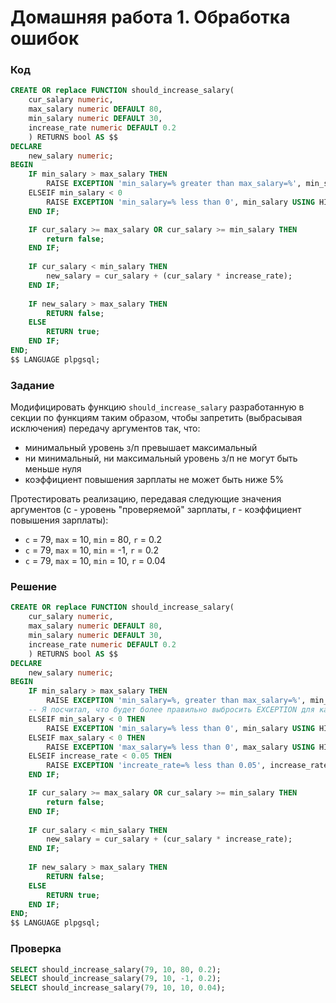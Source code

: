 # Домашняя работа 1. Обработка ошибок

### Код
```sql
CREATE OR replace FUNCTION should_increase_salary(
	cur_salary numeric,
	max_salary numeric DEFAULT 80, 
	min_salary numeric DEFAULT 30,
	increase_rate numeric DEFAULT 0.2
	) RETURNS bool AS $$
DECLARE
	new_salary numeric;
BEGIN
    IF min_salary > max_salary THEN
        RAISE EXCEPTION 'min_salary=% greater than max_salary=%', min_salary, max_salary USING HINT='Check out the min_salary input' ERRCODE='13000'
    ELSEIF min_salary < 0
        RAISE EXCEPTION 'min_salary=% less than 0', min_salary USING HINT='min_salary argument should be greater than 0'
    END IF;

	IF cur_salary >= max_salary OR cur_salary >= min_salary THEN 		
		return false;
	END IF;
	
	IF cur_salary < min_salary THEN
		new_salary = cur_salary + (cur_salary * increase_rate);
	END IF;
	
	IF new_salary > max_salary THEN
		RETURN false;
	ELSE
		RETURN true;
	END IF;	
END;
$$ LANGUAGE plpgsql;
```

### Задание 
Модифицировать функцию `should_increase_salary` разработанную в секции по функциям таким образом,
чтобы запретить (выбрасывая исключения) передачу аргументов так, что:

- минимальный уровень з/п превышает максимальный
- ни минимальный, ни максимальный уровень з/п не могут быть меньше нуля
- коэффициент повышения зарплаты не может быть ниже 5%

Протестировать реализацию, передавая следующие значения аргументов
(с - уровень "проверяемой" зарплаты, r - коэффициент повышения зарплаты):

- `c` = 79, `max` = 10, `min` = 80, `r` = 0.2
- `c` = 79, `max` = 10, `min` = -1, `r` = 0.2
- `c` = 79, `max` = 10, `min` = 10, `r` = 0.04

### Решение
```sql
CREATE OR replace FUNCTION should_increase_salary(
	cur_salary numeric,
	max_salary numeric DEFAULT 80, 
	min_salary numeric DEFAULT 30,
	increase_rate numeric DEFAULT 0.2
	) RETURNS bool AS $$
DECLARE
	new_salary numeric;
BEGIN
    IF min_salary > max_salary THEN
        RAISE EXCEPTION 'min_salary=%, greater than max_salary=%', min_salary, max_salary USING HINT='Check out the min_salary input', ERRCODE='13000';
    -- Я посчитал, что будет более правильно выбросить EXCEPTION для каждого аргумента по отдельности
    ELSEIF min_salary < 0 THEN
        RAISE EXCEPTION 'min_salary=% less than 0', min_salary USING HINT='min_salary argument should be greater than 0', ERRCODE='13001';
	ELSEIF max_salary < 0 THEN
        RAISE EXCEPTION 'max_salary=% less than 0', max_salary USING HINT='max_salary argument should be greater than 0', ERRCODE='13002';
	ELSEIF increase_rate < 0.05 THEN
		RAISE EXCEPTION 'increate_rate=% less than 0.05', increase_rate USING HINT='increase_rate argument should be greater or equal 0.05', ERRCODE='13003';
    END IF;

	IF cur_salary >= max_salary OR cur_salary >= min_salary THEN 		
		return false;
	END IF;
	
	IF cur_salary < min_salary THEN
		new_salary = cur_salary + (cur_salary * increase_rate);
	END IF;
	
	IF new_salary > max_salary THEN
		RETURN false;
	ELSE
		RETURN true;
	END IF;	
END;
$$ LANGUAGE plpgsql;
```

### Проверка

```sql
SELECT should_increase_salary(79, 10, 80, 0.2);
SELECT should_increase_salary(79, 10, -1, 0.2);
SELECT should_increase_salary(79, 10, 10, 0.04);
```
